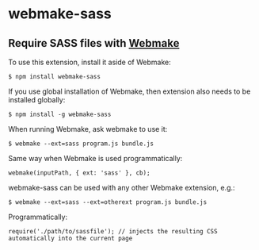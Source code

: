 # webmake-sass

## Require SASS files with [Webmake](https://github.com/medikoo/modules-webmake)

To use this extension, install it aside of Webmake:

    $ npm install webmake-sass

If you use global installation of Webmake, then extension also needs to be installed globally:

    $ npm install -g webmake-sass

When running Webmake, ask webmake to use it:

    $ webmake --ext=sass program.js bundle.js

Same way when Webmake is used programmatically:

    webmake(inputPath, { ext: 'sass' }, cb);

webmake-sass can be used with any other Webmake extension, e.g.:

    $ webmake --ext=sass --ext=otherext program.js bundle.js

Programmatically:

    require('./path/to/sassfile'); // injects the resulting CSS automatically into the current page
